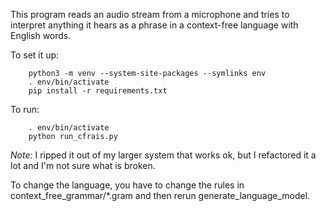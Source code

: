 This program reads an audio stream from a microphone and tries
to interpret anything it hears as a phrase in a context-free
language with English words.

To set it up:
```
    python3 -m venv --system-site-packages --symlinks env
    . env/bin/activate
    pip install -r requirements.txt
```

To run:
```
    . env/bin/activate
    python run_cfrais.py
```

*Note:* I ripped it out of my larger system that works ok,
but I refactored it a lot and I'm not sure what is broken.

To change the language, you have to change the rules in
    context_free_grammar/*.gram
and then rerun generate_language_model.
